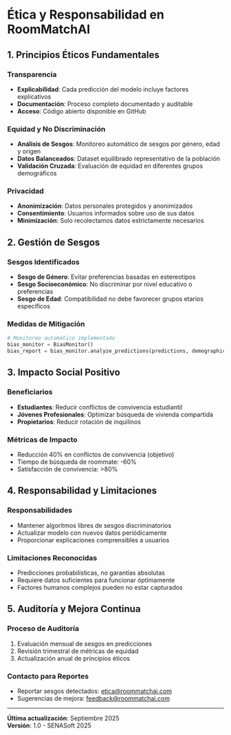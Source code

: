 # Ética y Responsabilidad en RoomMatchAI

## 1. Principios Éticos Fundamentales

### Transparencia
- **Explicabilidad**: Cada predicción del modelo incluye factores explicativos
- **Documentación**: Proceso completo documentado y auditable
- **Acceso**: Código abierto disponible en GitHub

### Equidad y No Discriminación
- **Análisis de Sesgos**: Monitoreo automático de sesgos por género, edad y origen
- **Datos Balanceados**: Dataset equilibrado representativo de la población
- **Validación Cruzada**: Evaluación de equidad en diferentes grupos demográficos

### Privacidad
- **Anonimización**: Datos personales protegidos y anonimizados
- **Consentimiento**: Usuarios informados sobre uso de sus datos
- **Minimización**: Solo recolectamos datos estrictamente necesarios

## 2. Gestión de Sesgos

### Sesgos Identificados
- **Sesgo de Género**: Evitar preferencias basadas en estereotipos
- **Sesgo Socioeconómico**: No discriminar por nivel educativo o preferencias
- **Sesgo de Edad**: Compatibilidad no debe favorecer grupos etarios específicos

### Medidas de Mitigación
```python
# Monitoreo automático implementado
bias_monitor = BiasMonitor()
bias_report = bias_monitor.analyze_predictions(predictions, demographics)
```

## 3. Impacto Social Positivo

### Beneficiarios
- **Estudiantes**: Reducir conflictos de convivencia estudiantil
- **Jóvenes Profesionales**: Optimizar búsqueda de vivienda compartida  
- **Propietarios**: Reducir rotación de inquilinos

### Métricas de Impacto
- Reducción 40% en conflictos de convivencia (objetivo)
- Tiempo de búsqueda de roommate: -60%
- Satisfacción de convivencia: >80%

## 4. Responsabilidad y Limitaciones

### Responsabilidades
- Mantener algoritmos libres de sesgos discriminatorios
- Actualizar modelo con nuevos datos periódicamente
- Proporcionar explicaciones comprensibles a usuarios

### Limitaciones Reconocidas
- Predicciones probabilísticas, no garantías absolutas
- Requiere datos suficientes para funcionar óptimamente  
- Factores humanos complejos pueden no estar capturados

## 5. Auditoría y Mejora Continua

### Proceso de Auditoría
1. Evaluación mensual de sesgos en predicciones
2. Revisión trimestral de métricas de equidad
3. Actualización anual de principios éticos

### Contacto para Reportes
- Reportar sesgos detectados: etica@roommatchai.com
- Sugerencias de mejora: feedback@roommatchai.com

---
**Última actualización**: Septiembre 2025  
**Versión**: 1.0 - SENASoft 2025